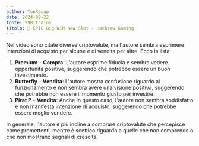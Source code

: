 ```yaml
---
author: YouRecap
date: 2024-09-22
fonte: 99Bitcoins
titolo: 🚀 EPIC Big WIN New Slot - Hacksaw Gaming
---
```


Nel video sono citate diverse criptovalute, ma l'autore sembra esprimere intenzioni di acquisto per alcune e di vendita per altre. Ecco la lista:

1. **Premium** - **Compra**: L'autore esprime fiducia e sembra vedere opportunità positive, suggerendo che potrebbe essere un buon investimento.
2. **Butterfly** - **Vendita**: L'autore mostra confusione riguardo al funzionamento e non sembra avere una visione positiva, suggerendo che potrebbe non essere il momento giusto per investire.
3. **Pirat P** - **Vendita**: Anche in questo caso, l'autore non sembra soddisfatto e non manifesta intenzione di acquisto, suggerendo che potrebbe essere meglio vendere.

In generale, l'autore è più incline a comprare criptovalute che percepisce come promettenti, mentre è scettico riguardo a quelle che non comprende o che non mostrano segnali di crescita.
